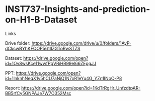 # INST737-Insights-and-prediction-on-H1-B-Dataset

Links

Drive folder: https://drive.google.com/drive/u/0/folders/1AyP-dCkcwBYhKFOOP561IIZGToRwSTZS  



Dataset: https://drive.google.com/open?id=1Ov8wsKce11wwfPgVRiHB99el66ZEpgJJ




PPT: https://drive.google.com/open?id=1lnknhNeqX1v5hCU7aNjQ1N7xR1eYu4G_YZn1INoC-P8




Report: https://drive.google.com/open?id=1KdTrRgHr_UnfzdtpAR-BB5rfCy5GNPAJe7W7O352Msc

